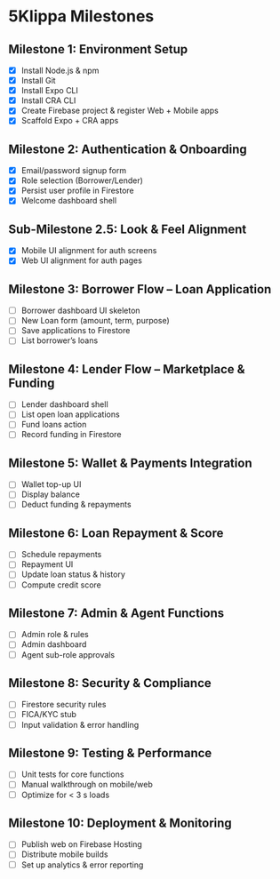 # 5Klippa Milestones

## Milestone 1: Environment Setup
- [x] Install Node.js & npm
- [x] Install Git
- [x] Install Expo CLI
- [x] Install CRA CLI
- [x] Create Firebase project & register Web + Mobile apps
- [x] Scaffold Expo + CRA apps

## Milestone 2: Authentication & Onboarding
- [x] Email/password signup form
- [x] Role selection (Borrower/Lender)
- [x] Persist user profile in Firestore
- [x] Welcome dashboard shell

## Sub-Milestone 2.5: Look & Feel Alignment
- [x] Mobile UI alignment for auth screens
- [x] Web UI alignment for auth pages

## Milestone 3: Borrower Flow – Loan Application
- [ ] Borrower dashboard UI skeleton
- [ ] New Loan form (amount, term, purpose)
- [ ] Save applications to Firestore
- [ ] List borrower’s loans

## Milestone 4: Lender Flow – Marketplace & Funding
- [ ] Lender dashboard shell
- [ ] List open loan applications
- [ ] Fund loans action
- [ ] Record funding in Firestore

## Milestone 5: Wallet & Payments Integration
- [ ] Wallet top-up UI
- [ ] Display balance
- [ ] Deduct funding & repayments

## Milestone 6: Loan Repayment & Score
- [ ] Schedule repayments
- [ ] Repayment UI
- [ ] Update loan status & history
- [ ] Compute credit score

## Milestone 7: Admin & Agent Functions
- [ ] Admin role & rules
- [ ] Admin dashboard
- [ ] Agent sub-role approvals

## Milestone 8: Security & Compliance
- [ ] Firestore security rules
- [ ] FICA/KYC stub
- [ ] Input validation & error handling

## Milestone 9: Testing & Performance
- [ ] Unit tests for core functions
- [ ] Manual walkthrough on mobile/web
- [ ] Optimize for < 3 s loads

## Milestone 10: Deployment & Monitoring
- [ ] Publish web on Firebase Hosting
- [ ] Distribute mobile builds
- [ ] Set up analytics & error reporting
